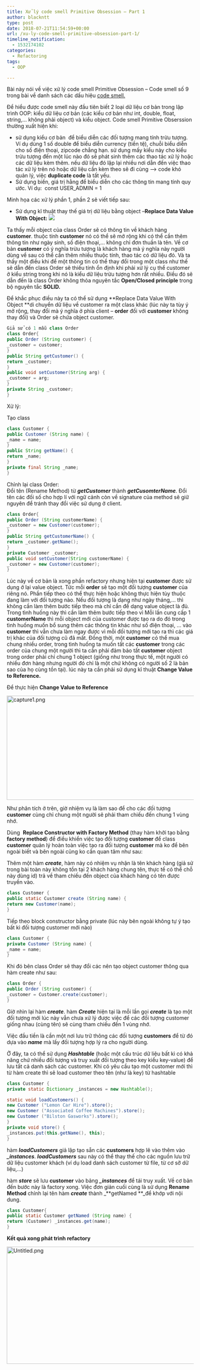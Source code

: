 ```yaml
---
title: Xử lý code smell Primitive Obsession – Part 1
author: blackntt
type: post
date: 2018-07-21T11:54:59+00:00
url: /xu-ly-code-smell-primitive-obsession-part-1/
timeline_notification:
  - 1532174102
categories:
  - Refactoring
tags:
  - OOP

---
```

Bài này nói về việc xử lý code smell Primitive Obsession &#8211; Code smell số 9 trong bài về danh sách các dấu hiệu [code smell.][1]

Để hiểu được code smell này đầu tiên biết 2 loại dữ liệu cơ bản trong lập trình OOP: kiểu dữ liệu cơ bản (các kiểu cơ bản như int, double, float, string,&#8230; không phải object) và kiểu object. Code smell Primitive Obserssion thường xuất hiện khi:

  * sử dụng kiểu cơ bản  để biểu diễn các đối tượng mang tính trừu tượng. Ví dụ dùng 1 số double để biểu diễn currency (tiền tệ), chuỗi biểu diễn cho số điện thoại, zipcode chẳng hạn. sử dụng mấy kiểu này cho kiểu trừu tượng đến một lúc nào đó sẽ phát sinh thêm các thao tác xử lý hoặc các dữ liệu kèm thêm. nếu dữ liệu đó lặp lại nhiều nơi dẫn đến việc thao tác xử lý trên nó hoặc dữ liệu cần kèm theo sẽ đi cùng &#8211;> code khó quản lý, việc **duplicate code** là tất yếu.
  * Sử dụng biến, giá trị hằng để biểu diễn cho các thông tin mang tính quy ước. Ví dụ:  const USER_ADMIN = 1

Minh họa các xử lý phần 1, phần 2 sẽ viết tiếp sau:

  * Sử dụng kĩ thuật thay thế giá trị dữ liệu bằng object &#8211;**Replace Data Value With Object:** ![](wp-content/uploads/2018/07/capture.png)



Ta thấy mỗi object của class Order sẽ có thông tin về khách hàng **customer**. thuộc tính **customer** nó có thể sẽ mở rộng khi có thể cần thêm thông tin như ngày sinh, số điện thoại,&#8230; không chỉ đơn thuần là tên. Về cơ bản **customer** có ý nghĩa trừu tượng là khách hàng mà ý nghĩa này người dùng về sau có thể cần thêm nhiều thuộc tính, thao tác có dữ liệu đó. Và ta thấy một điều khi để một thông tin có thể thay đổi trong một class như thế sẽ dẫn đến class Order sẽ thiếu tính ổn định khi phải xử lý cụ thể customer ở kiểu string trong khi nó là kiểu dữ liệu trừu tượng hơn rất nhiều. Điều đó sẽ dẫn đến là class Order không thỏa nguyên tắc **Open/Closed principle** trong bộ nguyên tắc **SOLID.**

Để khắc phục điều này ta có thể sử dụng **Replace Data Value With Object **di chuyển dữ liệu về customer ra một class khác (lúc này ta tùy ý mở rộng, thay đổi mà ý nghĩa ở phía client &#8211; **order** đối với **customer** không thay đổi) và Order sẽ chứa object customer.

```java
Giả sử có 1 mẫu class Order
class Order{
public Order (String customer) {
_customer = customer;
}
public String getCustomer() {
return _customer;
}
public void setCustomer(String arg) {
_customer = arg;
}
private String _customer;
}
```

Xử lý:

Tạo class

```java
class Customer {
public Customer (String name) {
_name = name;
}
public String getName() {
return _name;
}
private final String _name;
}
```

Chỉnh lại class Order:  
Đổi tên (Rename Method) từ _**getCustomer**_ thành _**getCusomterName**_. Đổi tên các đối số cho hợp lí với ngữ cảnh còn về signature của method sẽ giữ nguyên để tránh thay đổi việc sử dụng ở client.

```java
class Order{
public Order (String customerName) {
_customer = new Customer(customer);
}
public String getCustomerName() {
return _customer.getName();
}
private Customer _customer;
public void setCustomer(String customerName) {
_customer = new Customer(customer);
}
```

Lúc này về cơ bản là xong phần refactory nhưng hiện tại **customer** được sử dụng ở lại value object. Tức mỗi **order** sẽ tạo một đối tượng **customer** của riêng nó. Phần tiếp theo có thể thực hiện hoặc không thực hiện tùy thuộc đang làm với đối tượng nào. Nếu đối tượng là dạng như ngày tháng,&#8230; thì không cần làm thêm bước tiếp theo mà chỉ cần để dạng value object là đủ. Trong tình huống này thì cần làm thêm bước tiếp theo vì Mỗi lần cung cấp 1 **customerName** thì mỗi object mới của customer được tạo ra do đó trong tình huống muốn bổ sung thêm các thông tin khác như số điện thoại, &#8230; vào **customer** thì vẫn chưa làm ngay được vì mỗi đối tượng mới tạo ra thì các giá trị khác của đối tượng cũ đã mất. Đồng thời, một **customer** có thể mua chung nhiều order, trong tình huống ta muốn tất các **customer** trong các order của chung một người thì ta cần phải đảm bảo tất **customer** object trong order phải chỉ chung 1 object (giống như trong thực tế, một người có nhiều đơn hàng nhưng người đó chỉ là một chứ không có người số 2 là bản sao của họ cùng tồn tại). lúc này ta cần phải sử dụng kĩ thuật **Change Value to Reference.**

Để thực hiện **Change Value to Reference**

<img class="alignnone size-full wp-image-161" src="/static/wp-content/uploads/2018/07/capture1-e1532148458971.png" alt="capture1.png" width="520" height="280" /> 

Như phân tích ở trên, giờ nhiệm vụ là làm sao để cho các đối tượng **customer** cùng chỉ chung một người sẽ phải tham chiếu đến chung 1 vùng nhớ.

Dùng  **Replace Constructor with Factory Method** (thay hàm khởi tạo bằng **factory method**) để điều khiển việc tạo đối tượng **customer** để class **customer** quản lý hoàn toàn việc tạo ra đối tượng **customer** mà ko để bên ngoài biết và bên ngoài cũng ko cần quan tâm như sau:

Thêm một hàm _**create**_, hàm này có nhiệm vụ nhận là tên khách hàng (giả sử trong bài toàn này không tồn tại 2 khách hàng chung tên, thực tế có thể chỗ này dùng id) trả về tham chiếu đến object của khách hàng có tên được truyền vào.

```java
class Customer {
public static Customer create (String name) {
return new Customer(name);
}
```

Tiếp theo block constructor bằng private (lúc này bên ngoài không tự ý tạo bất kì đối tượng customer mới nào)

```java
class Customer {
private Customer (String name) {
_name = name;
}
```

Khi đó bên class Order sẽ thay đổi các nên tạo object customer thông qua hàm create như sau:

```java
class Order {
public Order (String customer) {
_customer = Customer.create(customer);
}
```

Giờ nhìn lại hàm _**create**_. hàm _**Create**_ hiện tại là mỗi lần gọi _**create**_ là tạo một đối tượng mới lúc này vẫn chưa xử lý được việc để các đối tượng customer giống nhau (cùng tên) sẽ cùng tham chiếu đến 1 vùng nhớ.

Việc đầu tiền là cần một nơi lưu trữ thông các đối tượng **customers** để từ đó dựa vào _**name**_ mà lấy đối tượng hợp lý ra cho người dùng.

Ở đây, ta có thể sử dụng _**Hashtable**_ (hoặc một cấu trúc dữ liệu bất kì có khả năng chứ nhiều đối tượng và truy xuất đối tượng theo key kiểu key-value) để lưu tất cả danh sách các customer. Khi có yêu cầu tạo một customer mới thì từ hàm create thì sẽ load customer theo tên (như là key) từ hashtable

```java
class Customer {
private static Dictionary _instances = new Hashtable();

static void loadCustomers() {
new Customer ("Lemon Car Hire").store();
new Customer ("Associated Coffee Machines").store();
new Customer ("Bilston Gasworks").store();
}
private void store() {
_instances.put(this.getName(), this);
}
```

hàm _**loadCustomers**_ giả lập tạo sẵn các **customers** hợp lê vào thêm vào _**_instances**_. _**loadCustomers**_ sau này có thể thay thế cho các nguồn lưu trữ dữ liệu customer khách (ví dụ load danh sách customer từ file, từ cơ sỡ dữ liệu,&#8230;)

hàm _**store**_ sẽ lưu **customer** vào bảng _**_instances**_ để tái truy xuất. Về cơ bản đến bước này là factory xong. Việc đơn giản cuối cùng là sử dụng **Rename Method** chỉnh lại tên hàm _**create**_ thành _**getNamed **_để khớp với nội dung.

```java
class Customer{
public static Customer getNamed (String name) {
return (Customer) _instances.get(name);
}
```

**Kết quả xong phát trình refactory**

<img class="alignnone size-full wp-image-174" src="/static/wp-content/uploads/2018/07/untitled.png" alt="Untitled.png" width="601" height="315" />

 [1]: https://blackntt.wordpress.com/2018/07/20/cac-dau-hieu-nhan-biet-code-khong-on-code-smells-can-phai-tai-cau-truc-ngay-refactoring/